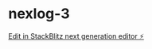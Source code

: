 # nexlog-3

[Edit in StackBlitz next generation editor ⚡️](https://stackblitz.com/~/github.com/faroshp/nexlog-3)